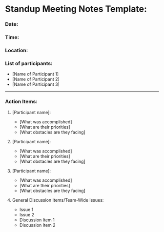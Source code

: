 # Standup Meeting Notes Template:

### Date:
### Time:
### Location:
### List of participants:

- [Name of Participant 1]
- [Name of Participant 2]
- [Name of Participant 3]




---

### Action Items:

1. [Participant name]:

   - [What was accomplished]
   - [What are their priorities]
   - [What obstacles are they facing]

2. [Participant name]:

   - [What was accomplished]
   - [What are their priorities]
   - [What obstacles are they facing]


3. [Participant name]:

   - [What was accomplished]
   - [What are their priorities]
   - [What obstacles are they facing]

4. General Discussion Items/Team-Wide Issues:

    - Issue 1
    - Issue 2
    - Discussion Item 1
    - Discussion Item 2


